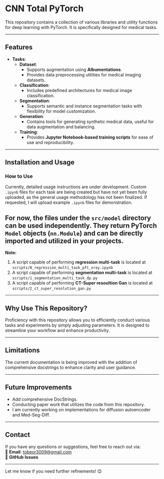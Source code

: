 # CNN Total PyTorch
This repository contains a collection of various libraries and utility functions for deep learning with PyTorch. It is specifically designed for medical tasks.

--- 
## Features
- **Tasks**:
  - **Dataset**:
    - Supports augmentation using **Albumentations**.
    - Provides data preprocessing utilities for medical imaging datasets.
  - **Classification**:
    - Includes predefined architectures for medical image classification.
  - **Segmentation**:
    - Supports semantic and instance segmentation tasks with flexibility for model customization.
  - **Generation**:
    - Contains tools for generating synthetic medical data, useful for data augmentation and balancing.
  - **Training**:
    - Provides **Jupyter Notebook-based training scripts** for ease of use and reproducibility.

--- 
## Installation and Usage
### How to Use
Currently, detailed usage instructions are under development. Custom `.ipynb` files for each task are being created but have not yet been fully uploaded, as the general usage methodology has not been finalized. If requested, I will upload example `.ipynb` files for demonstration.

For now, the files under the `src/model` directory can be used independently. They return PyTorch `Model` objects (`nn.Module`) and can be directly imported and utilized in your projects.
--- 
**Note:** 
1. A script capable of performing **regression multi-task** is located at `scripts/0_regression_multi_task_pft_xray.ipynb`
2. A script capable of performing **segmentation multi-task** is located at `scripts/1_segmentation_multi_task_dp.py`
3. A script capable of performing **CT-Super resoultion Gan** is located at `scripts/2_ct_super_resolution_gan.py`

--- 
## Why Use This Repository?
Proficiency with this repository allows you to efficiently conduct various tasks and experiments by simply adjusting parameters. It is designed to streamline your workflow and enhance productivity.

--- 
## Limitations
The current documentation is being improved with the addition of comprehensive docstrings to enhance clarity and user guidance.

--- 
## Future Improvements
- Add comprehensive DocStrings.
- Conducting paper work that utilizes the code from this repository.
- I am currently working on implementations for diffusion autoencoder and Med-Seg-Diff.

--- 
## Contact
If you have any questions or suggestions, feel free to reach out via:  
📧 **Email**: tobeor3009@gmail.com  
💬 **GitHub Issues**

--- 

Let me know if you need further refinements! 😊

